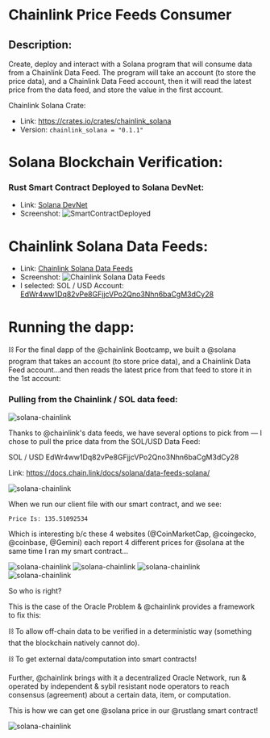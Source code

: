 # Chainlink Price Feeds Consumer

## Description:

Create, deploy and interact with a Solana program that will consume data from a Chainlink Data Feed. The program will take an account (to store the price data), and a Chainlink Data Feed account, then it will read the latest price from the data feed, and store the value in the first account.

Chainlink Solana Crate:

- Link: https://crates.io/crates/chainlink_solana
- Version: `chainlink_solana = "0.1.1"`

# Solana Blockchain Verification:

### Rust Smart Contract Deployed to Solana DevNet:

- Link: [Solana DevNet](https://explorer.solana.com/address/27vwUwsk6DM4qULmxAvxZoEqmRdZndsLVgCES8JADbK9?cluster=devnet)
- Screenshot:
  ![SmartContractDeployed](./assets/SmartContractDeployedOnSolana.png)

# Chainlink Solana Data Feeds:

- Link: [Chainlink Solana Data Feeds](https://docs.chain.link/docs/solana/data-feeds-solana/)
- Screenshot:
  ![Chainlink Solana Data Feeds](./assets//ChainlinkSolanaDataFeeds.png)
- I selected: SOL / USD Account: [EdWr4ww1Dq82vPe8GFjjcVPo2Qno3Nhn6baCgM3dCy28](https://solscan.io/account/EdWr4ww1Dq82vPe8GFjjcVPo2Qno3Nhn6baCgM3dCy28?cluster=devnet)

# Running the dapp:

⛓ For the final dapp of the
@chainlink Bootcamp, we built a @solana program that takes an account (to store price data), and a Chainlink Data Feed account...and then reads the latest price from that feed to store it in the 1st account:

### Pulling from the Chainlink / SOL data feed:

![solana-chainlink](./assets/solana-chainlink-1.jpeg)

Thanks to @chainlink's data feeds, we have several options to pick from — I chose to pull the price data from the SOL/USD Data Feed:

SOL / USD
EdWr4ww1Dq82vPe8GFjjcVPo2Qno3Nhn6baCgM3dCy28

Link: https://docs.chain.link/docs/solana/data-feeds-solana/

![solana-chainlink](./assets/solana-chainlink-2.png)

When we run our client file with our smart contract, and we see:

    Price Is: 135.51092534

Which is interesting b/c these 4 websites (@CoinMarketCap, @coingecko, @coinbase, @Gemini) each report 4 different prices for @solana at the same time I ran my smart contract...

![solana-chainlink](./assets/solana-chainlink-3-1.png)
![solana-chainlink](./assets/solana-chainlink-3-2.png)
![solana-chainlink](./assets/solana-chainlink-3-3.png)
![solana-chainlink](./assets/solana-chainlink-3-4.png)

So who is right?

This is the case of the Oracle Problem & @chainlink provides a framework to fix this:

⛓ To allow off-chain data to be verified in a deterministic way (something that the blockchain natively cannot do).

⛓ To get external data/computation into smart contracts!

Further, @chainlink brings with it a decentralized Oracle Network, run & operated by independent & sybil resistant node operators to reach consensus (agreement) about a certain data, item, or computation.

This is how we can get one @solana price in our @rustlang smart contract!

![solana-chainlink](./assets/solana-chainlink-1.jpeg)
